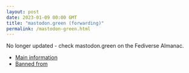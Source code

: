 ```yaml
---
layout: post
date: 2023-01-09 00:00 GMT
title: "mastodon.green (forwarding)"
permalink: /mastodon-green.html
---
```


No longer updated - check mastodon.green on the Fediverse Almanac.

* [Main information](https://www.fediversealmanac.com/api/v1/instances/mastodon.green)
* [Banned from](https://www.fediversealmanac.com/api/v1/instances/mastodon.green/banned_from)

